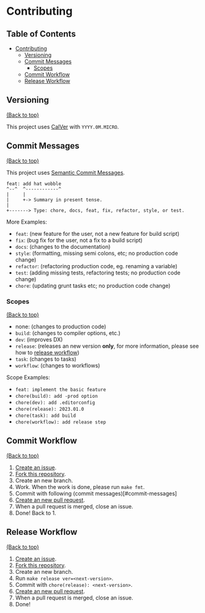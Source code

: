 # Contributing

## Table of Contents

- [Contributing](#contributing)
    - [Versioning](#versioning)
    - [Commit Messages](#commit-messages)
        - [Scopes](#scopes)
    - [Commit Workflow](#commit-workflow)
    - [Release Workflow](#release-workflow)

## Versioning
[(Back to top)](#table-of-contents)

This project uses [CalVer](https://calver.org/) with `YYYY.0M.MICRO`.

## Commit Messages
[(Back to top)](#table-of-contents)

This project uses [Semantic Commit Messages](https://gist.github.com/joshbuchea/6f47e86d2510bce28f8e7f42ae84c716).

```
feat: add hat wobble
^--^  ^------------^
|     |
|     +-> Summary in present tense.
|
+-------> Type: chore, docs, feat, fix, refactor, style, or test.
```

More Examples:
- `feat`: (new feature for the user, not a new feature for build script)
- `fix`: (bug fix for the user, not a fix to a build script)
- `docs`: (changes to the documentation)
- `style`: (formatting, missing semi colons, etc; no production code change)
- `refactor`: (refactoring production code, eg. renaming a variable)
- `test`: (adding missing tests, refactoring tests; no production code change)
- `chore`: (updating grunt tasks etc; no production code change)

### Scopes
[(Back to top)](#table-of-contents)

- none: (changes to production code)
- `build`: (changes to compiler options, etc.)
- `dev`: (improves DX)
- `release`: (releases an new version **only**, for more information, please see how to [release workflow](#release-workflow))
- `task`: (changes to tasks)
- `workflow`: (changes to workflows)

Scope Examples:
- `feat: implement the basic feature`
- `chore(build): add -prod option`
- `chore(dev): add .editorconfig`
- `chore(release): 2023.01.0`
- `chore(task): add build`
- `chore(workflow): add release step`

## Commit Workflow
[(Back to top)](#table-of-contents)

1. [Create an issue](https://github.com/sakkke/flightos/issues).
2. [Fork this repository](https://github.com/sakkke/flightos/fork).
3. Create an new branch.
4. Work. When the work is done, please run `make fmt`.
5. Commit with following (commit messages)[#commit-messages]
6. [Create an new pull request](https://github.com/sakkke/flightos/compare).
7. When a pull request is merged, close an issue.
8. Done! Back to 1.

## Release Workflow
[(Back to top)](#table-of-contents)

1. [Create an issue](https://github.com/sakkke/flightos/issues).
2. [Fork this repository](https://github.com/sakkke/flightos/fork).
3. Create an new branch.
4. Run `make release ver=<next-version>`.
5. Commit with `chore(release): <next-version>`.
6. [Create an new pull request](https://github.com/sakkke/flightos/compare).
7. When a pull request is merged, close an issue.
8. Done!
